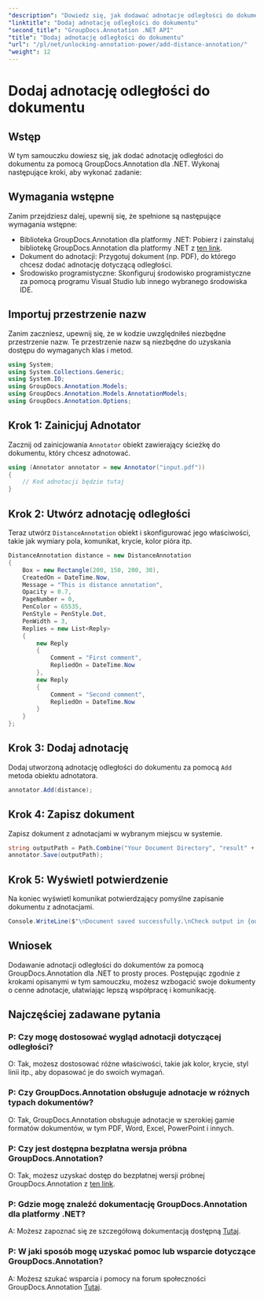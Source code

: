 ```yaml
---
"description": "Dowiedz się, jak dodawać adnotacje odległości do dokumentów za pomocą GroupDocs.Annotation dla .NET. Bezproblemowo usprawnij współpracę i komunikację."
"linktitle": "Dodaj adnotację odległości do dokumentu"
"second_title": "GroupDocs.Annotation .NET API"
"title": "Dodaj adnotację odległości do dokumentu"
"url": "/pl/net/unlocking-annotation-power/add-distance-annotation/"
"weight": 12
---
```


# Dodaj adnotację odległości do dokumentu

## Wstęp
W tym samouczku dowiesz się, jak dodać adnotację odległości do dokumentu za pomocą GroupDocs.Annotation dla .NET. Wykonaj następujące kroki, aby wykonać zadanie:
## Wymagania wstępne

Zanim przejdziesz dalej, upewnij się, że spełnione są następujące wymagania wstępne:

- Biblioteka GroupDocs.Annotation dla platformy .NET: Pobierz i zainstaluj bibliotekę GroupDocs.Annotation dla platformy .NET z [ten link](https://releases.groupdocs.com/annotation/net/).
- Dokument do adnotacji: Przygotuj dokument (np. PDF), do którego chcesz dodać adnotację dotyczącą odległości.
- Środowisko programistyczne: Skonfiguruj środowisko programistyczne za pomocą programu Visual Studio lub innego wybranego środowiska IDE.

## Importuj przestrzenie nazw

Zanim zaczniesz, upewnij się, że w kodzie uwzględniłeś niezbędne przestrzenie nazw. Te przestrzenie nazw są niezbędne do uzyskania dostępu do wymaganych klas i metod.

```csharp
using System;
using System.Collections.Generic;
using System.IO;
using GroupDocs.Annotation.Models;
using GroupDocs.Annotation.Models.AnnotationModels;
using GroupDocs.Annotation.Options;
```


## Krok 1: Zainicjuj Adnotator

Zacznij od zainicjowania `Annotator` obiekt zawierający ścieżkę do dokumentu, który chcesz adnotować.

```csharp
using (Annotator annotator = new Annotator("input.pdf"))
{
    // Kod adnotacji będzie tutaj
}
```

## Krok 2: Utwórz adnotację odległości

Teraz utwórz `DistanceAnnotation` obiekt i skonfigurować jego właściwości, takie jak wymiary pola, komunikat, krycie, kolor pióra itp.

```csharp
DistanceAnnotation distance = new DistanceAnnotation
{
    Box = new Rectangle(200, 150, 200, 30),
    CreatedOn = DateTime.Now,
    Message = "This is distance annotation",
    Opacity = 0.7,
    PageNumber = 0,
    PenColor = 65535,
    PenStyle = PenStyle.Dot,
    PenWidth = 3,
    Replies = new List<Reply>
    {
        new Reply
        {
            Comment = "First comment",
            RepliedOn = DateTime.Now
        },
        new Reply
        {
            Comment = "Second comment",
            RepliedOn = DateTime.Now
        }
    }
};
```

## Krok 3: Dodaj adnotację

Dodaj utworzoną adnotację odległości do dokumentu za pomocą `Add` metoda obiektu adnotatora.

```csharp
annotator.Add(distance);
```

## Krok 4: Zapisz dokument

Zapisz dokument z adnotacjami w wybranym miejscu w systemie.

```csharp
string outputPath = Path.Combine("Your Document Directory", "result" + Path.GetExtension("input.pdf"));
annotator.Save(outputPath);
```

## Krok 5: Wyświetl potwierdzenie

Na koniec wyświetl komunikat potwierdzający pomyślne zapisanie dokumentu z adnotacjami.

```csharp
Console.WriteLine($"\nDocument saved successfully.\nCheck output in {outputPath}.");
```

## Wniosek

Dodawanie adnotacji odległości do dokumentów za pomocą GroupDocs.Annotation dla .NET to prosty proces. Postępując zgodnie z krokami opisanymi w tym samouczku, możesz wzbogacić swoje dokumenty o cenne adnotacje, ułatwiając lepszą współpracę i komunikację.

## Najczęściej zadawane pytania

### P: Czy mogę dostosować wygląd adnotacji dotyczącej odległości?

O: Tak, możesz dostosować różne właściwości, takie jak kolor, krycie, styl linii itp., aby dopasować je do swoich wymagań.

### P: Czy GroupDocs.Annotation obsługuje adnotacje w różnych typach dokumentów?

O: Tak, GroupDocs.Annotation obsługuje adnotacje w szerokiej gamie formatów dokumentów, w tym PDF, Word, Excel, PowerPoint i innych.

### P: Czy jest dostępna bezpłatna wersja próbna GroupDocs.Annotation?

O: Tak, możesz uzyskać dostęp do bezpłatnej wersji próbnej GroupDocs.Annotation z [ten link](https://releases.groupdocs.com/).

### P: Gdzie mogę znaleźć dokumentację GroupDocs.Annotation dla platformy .NET?

A: Możesz zapoznać się ze szczegółową dokumentacją dostępną [Tutaj](https://tutorials.groupdocs.com/annotation/net/).

### P: W jaki sposób mogę uzyskać pomoc lub wsparcie dotyczące GroupDocs.Annotation?

A: Możesz szukać wsparcia i pomocy na forum społeczności GroupDocs.Annotation [Tutaj](https://forum.groupdocs.com/c/annotation/10).